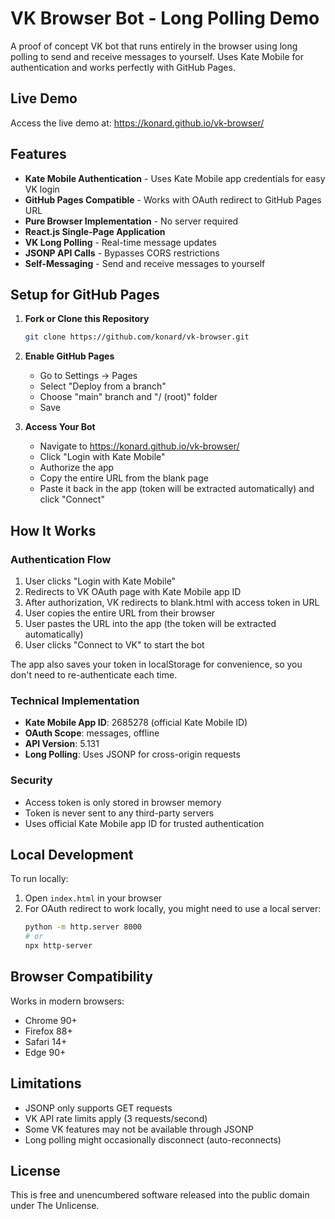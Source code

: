 # VK Browser Bot - Long Polling Demo

A proof of concept VK bot that runs entirely in the browser using long polling to send and receive messages to yourself. Uses Kate Mobile for authentication and works perfectly with GitHub Pages.

## Live Demo

Access the live demo at: https://konard.github.io/vk-browser/

## Features

- **Kate Mobile Authentication** - Uses Kate Mobile app credentials for easy VK login
- **GitHub Pages Compatible** - Works with OAuth redirect to GitHub Pages URL
- **Pure Browser Implementation** - No server required
- **React.js Single-Page Application**
- **VK Long Polling** - Real-time message updates
- **JSONP API Calls** - Bypasses CORS restrictions
- **Self-Messaging** - Send and receive messages to yourself

## Setup for GitHub Pages

1. **Fork or Clone this Repository**
   ```bash
   git clone https://github.com/konard/vk-browser.git
   ```

2. **Enable GitHub Pages**
   - Go to Settings → Pages
   - Select "Deploy from a branch"
   - Choose "main" branch and "/ (root)" folder
   - Save

3. **Access Your Bot**
   - Navigate to https://konard.github.io/vk-browser/
   - Click "Login with Kate Mobile"
   - Authorize the app
   - Copy the entire URL from the blank page
   - Paste it back in the app (token will be extracted automatically) and click "Connect"

## How It Works

### Authentication Flow

1. User clicks "Login with Kate Mobile"
2. Redirects to VK OAuth page with Kate Mobile app ID
3. After authorization, VK redirects to blank.html with access token in URL
4. User copies the entire URL from their browser
5. User pastes the URL into the app (the token will be extracted automatically)
6. User clicks "Connect to VK" to start the bot

The app also saves your token in localStorage for convenience, so you don't need to re-authenticate each time.

### Technical Implementation

- **Kate Mobile App ID**: 2685278 (official Kate Mobile ID)
- **OAuth Scope**: messages, offline
- **API Version**: 5.131
- **Long Polling**: Uses JSONP for cross-origin requests

### Security

- Access token is only stored in browser memory
- Token is never sent to any third-party servers
- Uses official Kate Mobile app ID for trusted authentication

## Local Development

To run locally:

1. Open `index.html` in your browser
2. For OAuth redirect to work locally, you might need to use a local server:
   ```bash
   python -m http.server 8000
   # or
   npx http-server
   ```

## Browser Compatibility

Works in modern browsers:
- Chrome 90+
- Firefox 88+
- Safari 14+
- Edge 90+

## Limitations

- JSONP only supports GET requests
- VK API rate limits apply (3 requests/second)
- Some VK features may not be available through JSONP
- Long polling might occasionally disconnect (auto-reconnects)

## License

This is free and unencumbered software released into the public domain under The Unlicense.
